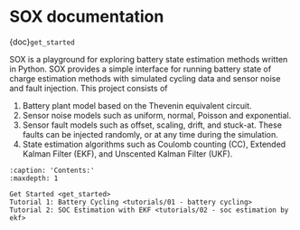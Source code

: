 # SOX documentation

{doc}`get_started`

SOX is a playground for exploring battery state estimation methods written in Python. SOX provides a simple 
interface for running battery state of charge estimation methods with 
simulated cycling data and sensor noise and fault injection. This project consists of 

1. Battery plant model based on the Thevenin equivalent circuit.
2. Sensor noise models such as uniform, normal, Poisson and exponential. 
3. Sensor fault models such as offset, scaling, drift, and stuck-at. These faults can be injected randomly, or at any time during the simulation.
4. State estimation algorithms such as Coulomb counting (CC), Extended Kalman Filter (EKF), 
and Unscented Kalman Filter (UKF).

```{toctree}
:caption: 'Contents:'
:maxdepth: 1

Get Started <get_started>
Tutorial 1: Battery Cycling <tutorials/01 - battery cycling>
Tutorial 2: SOC Estimation with EKF <tutorials/02 - soc estimation by ekf>
```